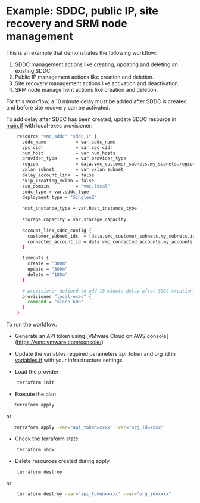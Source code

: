 # Example: SDDC, public IP, site recovery and SRM node management

This is an example that demonstrates the following workflow:

1. SDDC management actions like creating, updating and deleting an existing SDDC.
2. Public IP management actions like creation and deletion.
3. Site recovery management actions like activation and deactivation.
4. SRM node management actions like creation and deletion.

For this workflow, a 10 minute delay must be added after SDDC is created and before site recovery can be activated.

To add delay after SDDC has been created, update SDDC resource in [main.tf](https://github.com/terraform-providers/terraform-provider-vmc/blob/master/examples/main.tf) with local-exec provisioner:

```sh
    resource "vmc_sddc" "sddc_1" { 
      sddc_name           = var.sddc_name
      vpc_cidr            = var.vpc_cidr
      num_host            = var.num_hosts
      provider_type       = var.provider_type
      region              = data.vmc_customer_subnets.my_subnets.region
      vxlan_subnet        = var.vxlan_subnet
      delay_account_link  = false
      skip_creating_vxlan = false
      sso_domain          = "vmc.local"
      sddc_type = var.sddc_type
      deployment_type = "SingleAZ"
    
      host_instance_type = var.host_instance_type
    
      storage_capacity = var.storage_capacity
    
      account_link_sddc_config {
        customer_subnet_ids  = [data.vmc_customer_subnets.my_subnets.ids[0]]
        connected_account_id = data.vmc_connected_accounts.my_accounts.id
      }

      timeouts {
        create = "300m"
        update = "300m"
        delete = "180m"
      }

      # provisioner defined to add 10 minute delay after SDDC creation to enable site recovery activation.
      provisioner "local-exec" {
        command = "sleep 600"
      }   
    }

```

To run the workflow:

* Generate an API token using [VMware Cloud on AWS console] (https://vmc.vmware.com/console/)

* Update the variables required parameters api_token and org_id in [variables.tf](https://github.com/terraform-providers/terraform-provider-vmc/blob/master/examples/variables.tf) with your infrastructure settings. 
 
* Load the provider

```sh
    terraform init
```

* Execute the plan

```sh
   terraform apply
```

or

```sh
   terraform apply -var="api_token=xxxx" -var="org_id=xxxx"
```

* Check the terraform state

```sh
    terraform show
```

* Delete resources created during apply.

```sh
    terraform destroy
```

or

```sh
    terraform destroy -var="api_token=xxxx" -var="org_id=xxxx"
```
